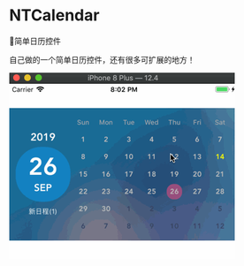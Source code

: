 # NTCalendar
📅简单日历控件

自己做的一个简单日历控件，还有很多可扩展的地方！

![1](https://raw.githubusercontent.com/Lenhulk/NTCalendar/master/calendar.gif)
